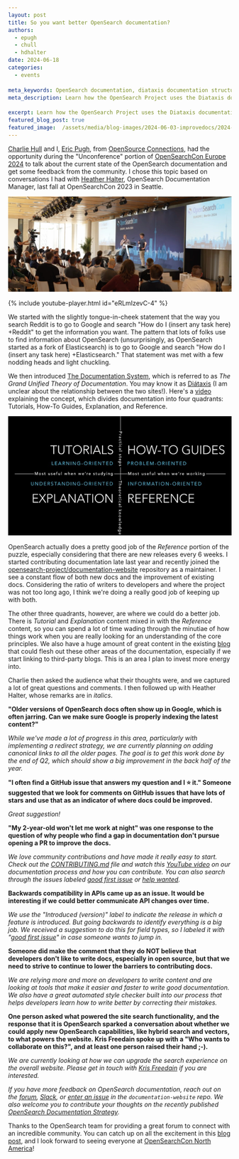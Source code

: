 ```yaml
---
layout: post
title: So you want better OpenSearch documentation?
authors:
  - epugh
  - chull
  - hdhalter
date: 2024-06-18
categories:
  - events

meta_keywords: OpenSearch documentation, diataxis documentation structure, Divio quadrants
meta_description: Learn how the OpenSearch Project uses the Diataxis documentation system to identify gaps while working with its community to encourage contributions and improve its content.

excerpt: Learn how the OpenSearch Project uses the Diataxis documentation system to identify gaps while working with its community to encourage contributions and improve its content.
featured_blog_post: true
featured_image:  /assets/media/blog-images/2024-06-03-improvedocs/2024-06-03-improvedocs.jpg
---
```


[Charlie Hull](https://opensourceconnections.com/team/charlie-hull/) and I, [Eric Pugh](https://opensourceconnections.com/team/eric-pugh/), from [OpenSource Connections](https://www.google.com/url?sa=t&source=web&rct=j&opi=89978449&url=https://opensourceconnections.com/&ved=2ahUKEwiqxrXG37WGAxUtM1kFHY5XDKgQFnoECAcQAQ&usg=AOvVaw0jRbdTI-7Nyxctwov1hOEu), had the opportunity during the "Unconference" portion of [OpenSearchCon Europe 2024](https://opensearch.org/events/opensearchcon/2024/europe/index.html) to talk about the current state of the OpenSearch documentation and get some feedback from the community. I chose this topic based on conversations I had with [Heather Halter](https://www.linkedin.com/in/heather-halter/), OpenSearch Documentation Manager, last fall at OpenSearchCon 2023 in Seattle.

![lightning talk](/assets/media/blog-images/2024-06-03-improvedocs/2024-06-03-improvedocs.jpg)

{% include youtube-player.html id="eRLmIzevC-4" %}

We started with the slightly tongue-in-cheek statement that the way you search Reddit is to go to Google and search "How do I (insert any task here) +Reddit" to get the information you want. The pattern that lots of folks use to find information about OpenSearch (unsurprisingly, as OpenSearch started as a fork of Elasticsearch) is to go to Google and search "How do I (insert any task here) +Elasticsearch." That statement was met with a few nodding heads and light chuckling.  

We then introduced [The Documentation System](https://docs.divio.com/documentation-system/), which is referred to as *The Grand Unified Theory of Documentation*. You may know it as [Diátaxis](https://diataxis.fr/) (I am unclear about the relationship between the two sites!). Here's a [video](https://www.youtube.com/watch?v=t4vKPhjcMZg) explaining the concept, which divides documentation into four quadrants: Tutorials, How-To Guides, Explanation, and Reference. 

![Divio quadrants](/assets/media/blog-images/2024-06-03-improvedocs/2024-06-03-quadrant.jpg)

OpenSearch actually does a pretty good job of the _Reference_ portion of the puzzle, especially considering that there are new releases every 6 weeks. I started contributing documentation late last year and recently joined the [opensearch-project/documentation-website](https://github.com/opensearch-project/documentation-website) repository as a maintainer. I see a constant flow of both new docs and the improvement of existing docs. Considering the ratio of writers to developers and where the project was not too long ago, I think we're doing a really good job of keeping up with both. 

The other three quadrants, however, are where we could do a better job. There is _Tutorial_ and _Explanation_ content mixed in with the _Reference_ content, so you can spend a lot of time wading through the minutiae of how things work when you are really looking for an understanding of the core principles. We also have a huge amount of great content in the existing [blog](https://opensearch.org/blog/) that could flesh out these other areas of the documentation, especially if we start linking to third-party blogs. This is an area I plan to invest more energy into.

Charlie then asked the audience what their thoughts were, and we captured a lot of great questions and comments. I then followed up with Heather Halter, whose remarks are in *italics*. 

**"Older versions of OpenSearch docs often show up in Google, which is often jarring. Can we make sure Google is properly indexing the latest content?"**

_While we've made a lot of progress in this area, particularly with implementing a redirect strategy, we are currently planning on adding canonical links to all the older pages. The goal is to get this work done by the end of Q2, which should show a big improvement in the back half of the year._

**"I often find a GitHub issue that answers my question and I ⭐ it." Someone suggested that we look for comments on GitHub issues that have lots of stars and use that as an indicator of where docs could be improved.**

 _Great suggestion!_

**"My 2-year-old won't let me work at night" was one response to the question of why people who find a gap in documentation don't pursue opening a PR to improve the docs.** 

_We love community contributions and have made it really easy to start. Check out the [CONTRIBUTING.md](http://contributing.md/) file and watch this [YouTube video](https://www.youtube.com/watch?v=zmVC3fQwnVI) on our documentation process and how you can contribute. You can also search through the issues labeled [good first issue](https://github.com/opensearch-project/documentation-website/issues?q=is%3Aopen+is%3Aissue+label%3A%22good+first+issue%22) or [help wanted](https://github.com/opensearch-project/documentation-website/issues?q=is%3Aopen+is%3Aissue+label%3A%22help+wanted%22)._

**Backwards compatibility in APIs came up as an issue. It would be interesting if we could better communicate API changes over time.** 

_We use the "Introduced (version)" label to indicate the release in which a feature is introduced. But going backwards to identify everything is a big job. We received a suggestion to do this for field types, so I labeled it with "[good first issue](https://github.com/opensearch-project/documentation-website/issues/6993)" in case someone wants to jump in._

**Someone did make the comment that they do NOT believe that developers don't like to write docs, especially in open source, but that we need to strive to continue to lower the barriers to contributing docs.** 

_We are relying more and more on developers to write content and are looking at tools that make it easier and faster to write good documentation. We also have a great automated style checker built into our process that helps developers learn how to write better by correcting their mistakes._

**One person asked what powered the site search functionality, and the response that it is OpenSearch sparked a conversation about whether we could apply new OpenSearch capabilities, like hybrid search and vectors, to what powers the website. Kris Freedain spoke up with a "Who wants to collaborate on this?", and at least one person raised their hand ;-).**

_We are currently looking at how we can upgrade the search experience on the overall website. Please get in touch with [Kris Freedain](https://opensearch.org/community/members/kris-freedain.html) if you are interested._

_If you have more feedback on OpenSearch documentation, reach out on the [forum](https://forum.opensearch.org/c/feedback/6), [Slack](https://opensearch.slack.com/archives/C052GAV1MQF), or [enter an issue](https://github.com/opensearch-project/documentation-website/issues/new/choose) in the `documentation-website` repo. We also welcome you to contribute your thoughts on the recently published [OpenSearch Documentation Strategy](https://github.com/opensearch-project/documentation-website/issues/7189)._

Thanks to the OpenSearch team for providing a great forum to connect with an incredible community. You can catch up on all the excitement in this [blog post](https://opensearch.org/blog/OpenSearchCon-europe-2024-shines-in-berlin/), and I look forward to seeing everyone at [OpenSearchCon North America](https://opensearch.org/events/opensearchcon/2024/north-america/index.html)!



